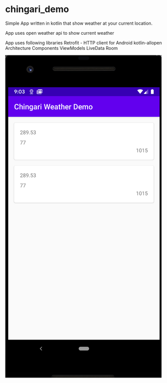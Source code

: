 # chingari_demo
Simple App written in kotlin that show weather at your current location.

App uses open weather api to show current weather

App uses following libraries
Retrofit - HTTP client for Android
kotlin-allopen
Architecture Components
ViewModels
LiveData
Room

![alt text](https://github.com/ernitinjai/chingari_demo/blob/master/screenshot.png)

